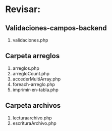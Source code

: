 # Revisar:

## Validaciones-campos-backend
1. validaciones.php

## Carpeta arreglos
1. arreglos.php
2. arregloCount.php
3. accederMultiArray.php
4. foreach-arreglo.php
5. imprimir-en-tabla.php

## Carpeta archivos

1. lecturaarchivo.php
2. escrituraArchivo.php
